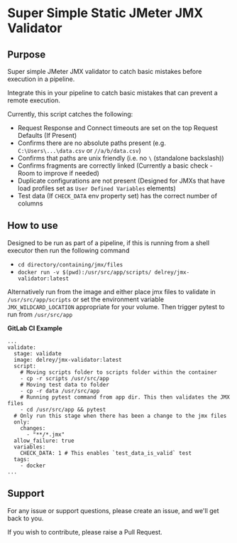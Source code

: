 # Super Simple Static JMeter JMX Validator

## Purpose

Super simple JMeter JMX validator to catch basic mistakes before execution in a pipeline.

Integrate this in your pipeline to catch basic mistakes that can prevent a remote execution.

Currently, this script catches the following:

* Request Response and Connect timeouts are set on the top Request Defaults (If Present)
* Confirms there are no absolute paths present (e.g. `C:\Users\...\data.csv` or `//a/b/data.csv`)
* Confirms that paths are unix friendly (i.e. no `\` (standalone backslash))
* Confirms fragments are correctly linked (Currently a basic check - Room to improve if needed)
* Duplicate configurations are not present (Designed for JMXs that have load profiles set as `User Defined Variables`
  elements)
* Test data (If `CHECK_DATA` env property set) has the correct number of columns

## How to use

Designed to be run as part of a pipeline, if this is running from a shell executor
then run the following command

* `cd directory/containing/jmx/files`
* `docker run -v $(pwd):/usr/src/app/scripts/ delrey/jmx-validator:latest`

Alternatively run from the image and either place jmx files to validate in `/usr/src/app/scripts` or set the
environment variable `JMX_WILDCARD_LOCATION` appropriate for your volume. Then trigger pytest to run from 
`/usr/src/app`

**GitLab CI Example**

```
...
validate:
  stage: validate
  image: delrey/jmx-validator:latest
  script:
    # Moving scripts folder to scripts folder within the container
    - cp -r scripts /usr/src/app
    # Moving test data to folder
    - cp -r data /usr/src/app
    # Running pytest command from app dir. This then validates the JMX files
    - cd /usr/src/app && pytest
  # Only run this stage when there has been a change to the jmx files
  only:
    changes:
      - "**/*.jmx"
  allow_failure: true
  variables:
    CHECK_DATA: 1 # This enables `test_data_is_valid` test
  tags:
    - docker
...
```

## Support

For any issue or support questions, please create an issue, and we'll get back to you.

If you wish to contribute, please raise a Pull Request.
